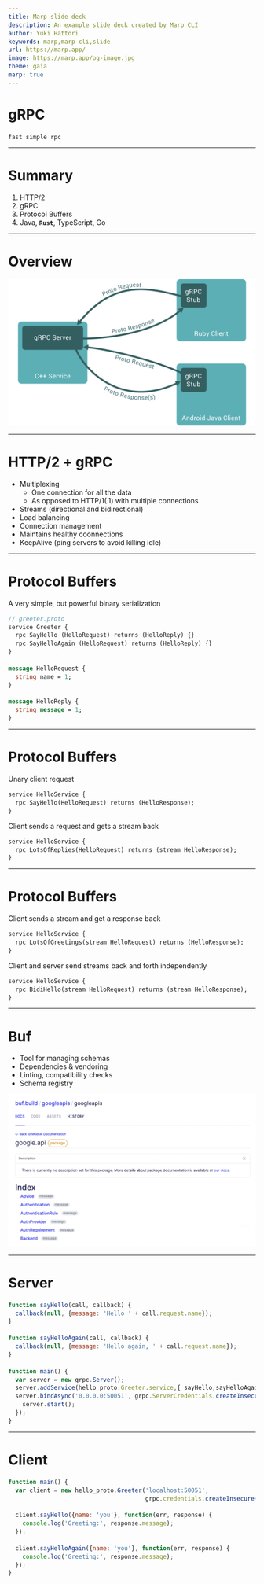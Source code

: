 ```yaml
---
title: Marp slide deck
description: An example slide deck created by Marp CLI
author: Yuki Hattori
keywords: marp,marp-cli,slide
url: https://marp.app/
image: https://marp.app/og-image.jpg
theme: gaia
marp: true
---
```

<!-- _class: lead -->
# gRPC

`fast simple rpc`

---

# Summary

1. HTTP/2
1. gRPC 
1. Protocol Buffers
1. Java, **`Rust`**, TypeScript, Go

---

# Overview

![bg center w:1024](./../img/landing-2.svg)

---

# HTTP/2 + gRPC
* Multiplexing
  * One connection for all the data
  * As opposed to HTTP/1(.1) with multiple connections
* Streams (directional and bidirectional)
* Load balancing
* Connection management
* Maintains healthy coonnections
* KeepAlive (ping servers to avoid killing idle)


---

# Protocol Buffers

A very simple, but powerful binary serialization 

```protobuf
// greeter.proto
service Greeter {
  rpc SayHello (HelloRequest) returns (HelloReply) {}
  rpc SayHelloAgain (HelloRequest) returns (HelloReply) {}
}

message HelloRequest {
  string name = 1;
}

message HelloReply {
  string message = 1;
}
```

---

# Protocol Buffers

Unary client request

```protobuf
service HelloService {
  rpc SayHello(HelloRequest) returns (HelloResponse);
}
```

Client sends a request and gets a stream back
```protobuf
service HelloService {
  rpc LotsOfReplies(HelloRequest) returns (stream HelloResponse);
}
```

---

# Protocol Buffers

Client sends a stream and get a response back
```protobuf
service HelloService {
  rpc LotsOfGreetings(stream HelloRequest) returns (HelloResponse);
}
```

Client and server send streams back and forth independently
```protobuf
service HelloService {
  rpc BidiHello(stream HelloRequest) returns (stream HelloResponse);
}
```

---

# Buf

* Tool for managing schemas
* Dependencies & vendoring
* Linting, compatibility checks
* Schema registry

![bg right w:600](../img/buf-schema.png)

---

# Server


```javascript
function sayHello(call, callback) {
  callback(null, {message: 'Hello ' + call.request.name});
}

function sayHelloAgain(call, callback) {
  callback(null, {message: 'Hello again, ' + call.request.name});
}

function main() {
  var server = new grpc.Server();
  server.addService(hello_proto.Greeter.service,{ sayHello,sayHelloAgain });
  server.bindAsync('0.0.0.0:50051', grpc.ServerCredentials.createInsecure(), () => {
    server.start();
  });
}
```

---

# Client

```javascript
function main() {
  var client = new hello_proto.Greeter('localhost:50051',
                                       grpc.credentials.createInsecure());
                                       
  client.sayHello({name: 'you'}, function(err, response) {
    console.log('Greeting:', response.message);
  });

  client.sayHelloAgain({name: 'you'}, function(err, response) {
    console.log('Greeting:', response.message);
  });
}
```